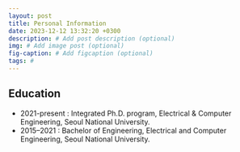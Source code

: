 ```yaml
---
layout: post
title: Personal Information
date: 2023-12-12 13:32:20 +0300
description: # Add post description (optional)
img: # Add image post (optional)
fig-caption: # Add figcaption (optional)
tags: #
---
```

## Education
- 2021-present : Integrated Ph.D. program, Electrical & Computer Engineering, Seoul National University.
- 2015–2021 : Bachelor of Engineering, Electrical and Computer Engineering, Seoul National University.

##
